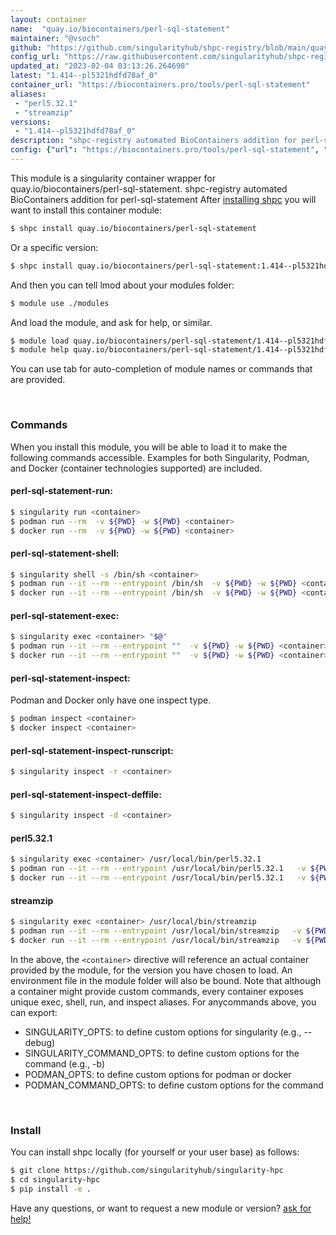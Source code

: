 ```yaml
---
layout: container
name:  "quay.io/biocontainers/perl-sql-statement"
maintainer: "@vsoch"
github: "https://github.com/singularityhub/shpc-registry/blob/main/quay.io/biocontainers/perl-sql-statement/container.yaml"
config_url: "https://raw.githubusercontent.com/singularityhub/shpc-registry/main/quay.io/biocontainers/perl-sql-statement/container.yaml"
updated_at: "2023-02-04 03:13:26.264698"
latest: "1.414--pl5321hdfd78af_0"
container_url: "https://biocontainers.pro/tools/perl-sql-statement"
aliases:
 - "perl5.32.1"
 - "streamzip"
versions:
 - "1.414--pl5321hdfd78af_0"
description: "shpc-registry automated BioContainers addition for perl-sql-statement"
config: {"url": "https://biocontainers.pro/tools/perl-sql-statement", "maintainer": "@vsoch", "description": "shpc-registry automated BioContainers addition for perl-sql-statement", "latest": {"1.414--pl5321hdfd78af_0": "sha256:5332dad5d08519312cbe7fe77706ad266508cf06f23bf92e4c97af503e8ba0d3"}, "tags": {"1.414--pl5321hdfd78af_0": "sha256:5332dad5d08519312cbe7fe77706ad266508cf06f23bf92e4c97af503e8ba0d3"}, "docker": "quay.io/biocontainers/perl-sql-statement", "aliases": {"perl5.32.1": "/usr/local/bin/perl5.32.1", "streamzip": "/usr/local/bin/streamzip"}}
---
```


This module is a singularity container wrapper for quay.io/biocontainers/perl-sql-statement.
shpc-registry automated BioContainers addition for perl-sql-statement
After [installing shpc](#install) you will want to install this container module:


```bash
$ shpc install quay.io/biocontainers/perl-sql-statement
```

Or a specific version:

```bash
$ shpc install quay.io/biocontainers/perl-sql-statement:1.414--pl5321hdfd78af_0
```

And then you can tell lmod about your modules folder:

```bash
$ module use ./modules
```

And load the module, and ask for help, or similar.

```bash
$ module load quay.io/biocontainers/perl-sql-statement/1.414--pl5321hdfd78af_0
$ module help quay.io/biocontainers/perl-sql-statement/1.414--pl5321hdfd78af_0
```

You can use tab for auto-completion of module names or commands that are provided.

<br>

### Commands

When you install this module, you will be able to load it to make the following commands accessible.
Examples for both Singularity, Podman, and Docker (container technologies supported) are included.

#### perl-sql-statement-run:

```bash
$ singularity run <container>
$ podman run --rm  -v ${PWD} -w ${PWD} <container>
$ docker run --rm  -v ${PWD} -w ${PWD} <container>
```

#### perl-sql-statement-shell:

```bash
$ singularity shell -s /bin/sh <container>
$ podman run --it --rm --entrypoint /bin/sh  -v ${PWD} -w ${PWD} <container>
$ docker run --it --rm --entrypoint /bin/sh  -v ${PWD} -w ${PWD} <container>
```

#### perl-sql-statement-exec:

```bash
$ singularity exec <container> "$@"
$ podman run --it --rm --entrypoint ""  -v ${PWD} -w ${PWD} <container> "$@"
$ docker run --it --rm --entrypoint ""  -v ${PWD} -w ${PWD} <container> "$@"
```

#### perl-sql-statement-inspect:

Podman and Docker only have one inspect type.

```bash
$ podman inspect <container>
$ docker inspect <container>
```

#### perl-sql-statement-inspect-runscript:

```bash
$ singularity inspect -r <container>
```

#### perl-sql-statement-inspect-deffile:

```bash
$ singularity inspect -d <container>
```


#### perl5.32.1

```bash
$ singularity exec <container> /usr/local/bin/perl5.32.1
$ podman run --it --rm --entrypoint /usr/local/bin/perl5.32.1   -v ${PWD} -w ${PWD} <container> -c " $@"
$ docker run --it --rm --entrypoint /usr/local/bin/perl5.32.1   -v ${PWD} -w ${PWD} <container> -c " $@"
```


#### streamzip

```bash
$ singularity exec <container> /usr/local/bin/streamzip
$ podman run --it --rm --entrypoint /usr/local/bin/streamzip   -v ${PWD} -w ${PWD} <container> -c " $@"
$ docker run --it --rm --entrypoint /usr/local/bin/streamzip   -v ${PWD} -w ${PWD} <container> -c " $@"
```



In the above, the `<container>` directive will reference an actual container provided
by the module, for the version you have chosen to load. An environment file in the
module folder will also be bound. Note that although a container
might provide custom commands, every container exposes unique exec, shell, run, and
inspect aliases. For anycommands above, you can export:

 - SINGULARITY_OPTS: to define custom options for singularity (e.g., --debug)
 - SINGULARITY_COMMAND_OPTS: to define custom options for the command (e.g., -b)
 - PODMAN_OPTS: to define custom options for podman or docker
 - PODMAN_COMMAND_OPTS: to define custom options for the command

<br>

### Install

You can install shpc locally (for yourself or your user base) as follows:

```bash
$ git clone https://github.com/singularityhub/singularity-hpc
$ cd singularity-hpc
$ pip install -e .
```

Have any questions, or want to request a new module or version? [ask for help!](https://github.com/singularityhub/singularity-hpc/issues)